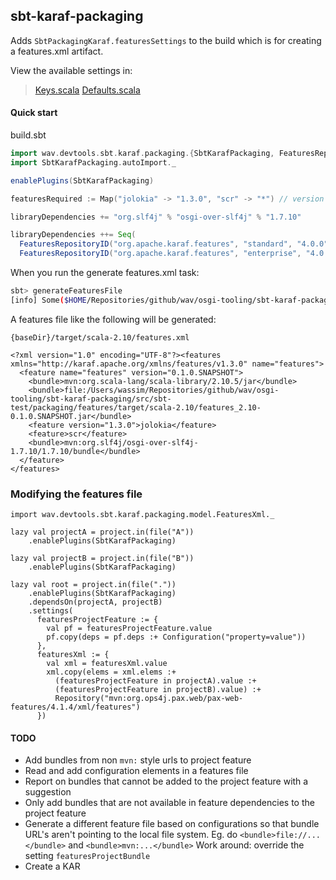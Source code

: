 ## sbt-karaf-packaging

Adds `SbtPackagingKaraf.featuresSettings` to the build which is for creating a features.xml artifact.

View the available settings in:
  >[Keys.scala](sbt-karaf-packaging/src/main/scala/wav/devtools/sbt/karaf/packaging/Keys.scala)
  >[Defaults.scala](sbt-karaf-packaging/src/main/scala/wav/devtools/sbt/karaf/packaging/Defaults.scala)

#### Quick start

build.sbt
```scala
import wav.devtools.sbt.karaf.packaging.{SbtKarafPackaging, FeaturesRepositoryID}
import SbtKarafPackaging.autoImport._

enablePlugins(SbtKarafPackaging)

featuresRequired := Map("jolokia" -> "1.3.0", "scr" -> "*") // version ranges and None not implemented.

libraryDependencies += "org.slf4j" % "osgi-over-slf4j" % "1.7.10"

libraryDependencies ++= Seq(
  FeaturesRepositoryID("org.apache.karaf.features", "standard", "4.0.0"),
  FeaturesRepositoryID("org.apache.karaf.features", "enterprise", "4.0.0"))
```

When you run the generate features.xml task:

```bash
sbt> generateFeaturesFile
[info] Some($HOME/Repositories/github/wav/osgi-tooling/sbt-karaf-packaging/src/sbt-test/packaging/features/target/scala-2.10/features.xml
```

A features file like the following will be generated:

`{baseDir}/target/scala-2.10/features.xml`

```
<?xml version="1.0" encoding="UTF-8"?><features xmlns="http://karaf.apache.org/xmlns/features/v1.3.0" name="features">
  <feature name="features" version="0.1.0.SNAPSHOT">
    <bundle>mvn:org.scala-lang/scala-library/2.10.5/jar</bundle>
    <bundle>file:/Users/wassim/Repositories/github/wav/osgi-tooling/sbt-karaf-packaging/src/sbt-test/packaging/features/target/scala-2.10/features_2.10-0.1.0.SNAPSHOT.jar</bundle>
    <feature version="1.3.0">jolokia</feature>
    <feature>scr</feature>
    <bundle>mvn:org.slf4j/osgi-over-slf4j-1.7.10/1.7.10/bundle</bundle>
  </feature>
</features>
```

### Modifying the features file

```
import wav.devtools.sbt.karaf.packaging.model.FeaturesXml._

lazy val projectA = project.in(file("A"))
    .enablePlugins(SbtKarafPackaging)

lazy val projectB = project.in(file("B"))
    .enablePlugins(SbtKarafPackaging)

lazy val root = project.in(file("."))
    .enablePlugins(SbtKarafPackaging)
    .dependsOn(projectA, projectB)
    .settings(
      featuresProjectFeature := {
        val pf = featuresProjectFeature.value
        pf.copy(deps = pf.deps :+ Configuration("property=value"))
      },
      featuresXml := {
        val xml = featuresXml.value
        xml.copy(elems = xml.elems :+
          (featuresProjectFeature in projectA).value :+
          (featuresProjectFeature in projectB).value) :+
          Repository("mvn:org.ops4j.pax.web/pax-web-features/4.1.4/xml/features")
      })
```

#### TODO

- Add bundles from non `mvn:` style urls to project feature
- Read and add configuration elements in a features file
- Report on bundles that cannot be added to the project feature with a suggestion
- Only add bundles that are not available in feature dependencies to the project feature
- Generate a different feature file based on configurations so that bundle URL's aren't pointing to the local file system.
        Eg. do `<bundle>file://...</bundle>` and `<bundle>mvn:...</bundle>`
        Work around: override the setting `featuresProjectBundle`
- Create a KAR